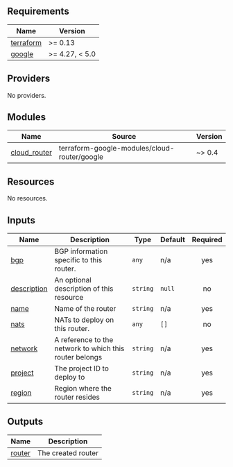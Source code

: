 <!-- BEGIN_TF_DOCS -->
## Requirements

| Name | Version |
|------|---------|
| <a name="requirement_terraform"></a> [terraform](#requirement\_terraform) | >= 0.13 |
| <a name="requirement_google"></a> [google](#requirement\_google) | >= 4.27, < 5.0 |

## Providers

No providers.

## Modules

| Name | Source | Version |
|------|--------|---------|
| <a name="module_cloud_router"></a> [cloud\_router](#module\_cloud\_router) | terraform-google-modules/cloud-router/google | ~> 0.4 |

## Resources

No resources.

## Inputs

| Name | Description | Type | Default | Required |
|------|-------------|------|---------|:--------:|
| <a name="input_bgp"></a> [bgp](#input\_bgp) | BGP information specific to this router. | `any` | n/a | yes |
| <a name="input_description"></a> [description](#input\_description) | An optional description of this resource | `string` | `null` | no |
| <a name="input_name"></a> [name](#input\_name) | Name of the router | `string` | n/a | yes |
| <a name="input_nats"></a> [nats](#input\_nats) | NATs to deploy on this router. | `any` | `[]` | no |
| <a name="input_network"></a> [network](#input\_network) | A reference to the network to which this router belongs | `string` | n/a | yes |
| <a name="input_project"></a> [project](#input\_project) | The project ID to deploy to | `string` | n/a | yes |
| <a name="input_region"></a> [region](#input\_region) | Region where the router resides | `string` | n/a | yes |

## Outputs

| Name | Description |
|------|-------------|
| <a name="output_router"></a> [router](#output\_router) | The created router |
<!-- END_TF_DOCS -->